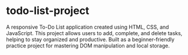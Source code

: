 # todo-list-project
A responsive To-Do List application created using HTML, CSS, and JavaScript. This project allows users to add, complete, and delete tasks, helping to stay organized and productive. Built as a beginner-friendly practice project for mastering DOM manipulation and local storage.
